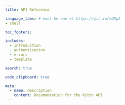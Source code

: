 ```yaml
---
title: API Reference

language_tabs: # must be one of https://git.io/vQNgJ
- shell

toc_footers:

includes:
  - introduction
  - authentication
  - errors
  - template

search: true

code_clipboard: true

meta:
  - name: description
    content: Documentation for the Kittn API
---
```

